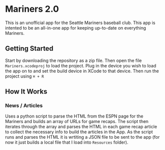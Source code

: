 # Mariners 2.0

This is an unofficial app for the Seattle Mariners baseball club. This app is intented to be an all-in-one app for keeping up-to-date on everything Mariners.

## Getting Started

Start by downloading the repository as a zip file. Then open the file `Mariners.xcodeproj` to load the project. Plug in the device you wish to load the app on to and set the build device in XCode to that device. Then run the project using `⌘ + R`

## How It Works

### News / Articles

Uses a python script to parse the HTML from the ESPN page for the Mariners and builds an array of URLs for game recaps. The script then iterates through the array and parses the HTML in each game recap article to collect the necessary info to build the articles in the App. As the script runs and parses the HTML it is wrtiting a JSON file to be sent to the app (for now it just builds a local file that I load into `Resources` folder).